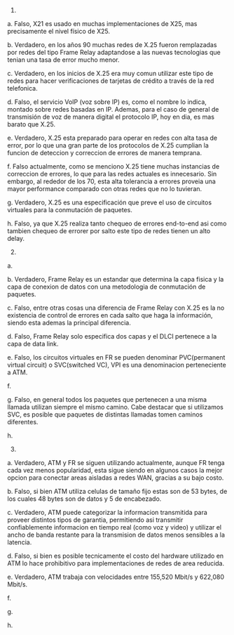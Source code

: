 1.

a.  Falso, X21 es usado en muchas implementaciones de X25, mas precisamente el nivel físico de X25.

b.  Verdadero, en los años 90 muchas redes de X.25 fueron remplazadas por redes del tipo Frame Relay adaptandose a las nuevas tecnologias que tenian una tasa de error mucho menor.

c.  Verdadero, en los inicios de X.25 era muy comun utilizar este tipo de redes para hacer verificaciones de tarjetas de crédito a través de la red telefonica.

d.  Falso, el servicio VoIP (voz sobre IP) es, como el nombre lo indica, montado sobre redes basadas en IP. Ademas, para el caso de general de transmisión de voz de manera digital el protocolo IP, hoy en dia, es mas barato que X.25.

e.  Verdadero, X.25 esta preparado para operar en redes con alta tasa de error, por lo que una gran parte de los protocolos de X.25 cumplian la funcion de deteccion y correccion de errores de manera temprana. 

f.  Falso actualmente, como se menciono X.25 tiene muchas instancias de correccion de errores, lo que para las redes actuales es innecesario. Sin embargo, al rededor de los 70, esta alta tolerancia a errores proveia una mayor performance comparado con otras redes que no lo tuvieran.

g.  Verdadero, X.25 es una especificación que preve el uso de circuitos virtuales para la conmutación de paquetes.

h.  Falso, ya que X.25 realiza tanto chequeo de errores end-to-end asi como tambien chequeo de errorer por salto este tipo de redes tienen un alto delay.


2.

a. 

b.  Verdadero, Frame Relay es un estandar que determina la capa fisica y la capa de conexion de datos con una metodologia de conmutación de paquetes.

c.  Falso, entre otras cosas una diferencia de Frame Relay con X.25 es la no existencia de control de errores en cada salto que haga la información, siendo esta ademas la principal diferencia.

d.  Falso, Frame Relay solo especifica dos capas y el DLCI pertenece a la capa de data link.

e.  Falso, los circuitos virtuales en FR se pueden denominar PVC(permanent virtual circuit) o SVC(switched VC), VPI es una denominacion perteneciente a ATM.

f.

g. Falso, en general todos los paquetes que pertenecen a una misma llamada utilizan siempre el mismo camino. Cabe destacar que si utilizamos SVC, es posible que paquetes de distintas llamadas tomen caminos diferentes.


h.



3. 

a. Verdadero, ATM y FR se siguen utilizando actualmente, aunque FR tenga cada vez menos popularidad, esta sigue siendo en algunos casos la mejor opcion para conectar areas aisladas a redes WAN, gracias a su bajo costo.

b. Falso, si bien ATM utiliza celulas de tamaño fijo estas son de 53 bytes, de los cuales 48 bytes son de datos y 5 de encabezado.

c. Verdadero, ATM puede categorizar la informacion transmitida para proveer distintos tipos de garantia, permitiendo asi transmitir confiablemente informacion en tiempo real (como voz y video) y utilizar el ancho de banda restante para la transmision de datos menos sensibles a la latencia.

d.  Falso, si bien es posible tecnicamente el costo del hardware utilizado en ATM lo hace prohibitivo para implementaciones de redes de area reducida.

e.  Verdadero, ATM trabaja con velocidades entre 155,520 Mbit/s y 622,080 Mbit/s.

f. 

g.  

h.  
